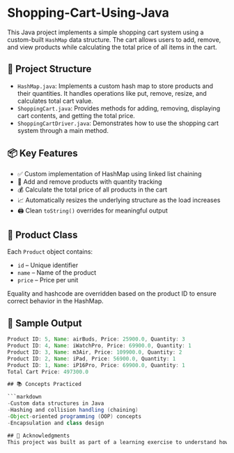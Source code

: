 # Shopping-Cart-Using-Java

This Java project implements a simple shopping cart system using a custom-built `HashMap` data structure. The cart allows users to add, remove, and view products while calculating the total price of all items in the cart.

## 📁 Project Structure

- `HashMap.java`: Implements a custom hash map to store products and their quantities. It handles operations like put, remove, resize, and calculates total cart value.
- `ShoppingCart.java`: Provides methods for adding, removing, displaying cart contents, and getting the total price.
- `ShoppingCartDriver.java`: Demonstrates how to use the shopping cart system through a main method.

## 📦 Key Features

- ✅ Custom implementation of HashMap using linked list chaining
- 🛒 Add and remove products with quantity tracking
- 💰 Calculate the total price of all products in the cart
- 📈 Automatically resizes the underlying structure as the load increases
- 🖨️ Clean `toString()` overrides for meaningful output

## 📘 Product Class

Each `Product` object contains:
- `id` – Unique identifier
- `name` – Name of the product
- `price` – Price per unit

Equality and hashcode are overridden based on the product ID to ensure correct behavior in the HashMap.

## 🧪 Sample Output

```java
Product ID: 5, Name: airBuds, Price: 25900.0, Quantity: 3
Product ID: 4, Name: iWatchPro, Price: 69900.0, Quantity: 1
Product ID: 3, Name: m3Air, Price: 109900.0, Quantity: 2
Product ID: 2, Name: iPad, Price: 56900.0, Quantity: 1
Product ID: 1, Name: iP16Pro, Price: 69900.0, Quantity: 1
Total Cart Price: 497300.0

## 📚 Concepts Practiced

```markdown
-Custom data structures in Java
-Hashing and collision handling (chaining)
-Object-oriented programming (OOP) concepts
-Encapsulation and class design

## 🙌 Acknowledgments
This project was built as part of a learning exercise to understand how HashMaps work under the hood and apply them in a practical use-case like a shopping cart.
